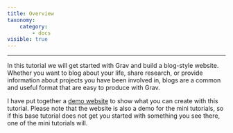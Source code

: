```yaml
---
title: Overview
taxonomy:
    category:
        - docs
visible: true
---
```


---

In this tutorial we will get started with Grav and build a blog-style website. Whether you want to blog about your life, share research, or provide information about projects you have been involved in, blogs are a common and useful format that are easy to produce with Grav.

I have put together a [demo website](http://grav.ds-tutorials.oucreate.com/grav-demo/blog) to show what you can create with this tutorial. Please note that the website is also a demo for the mini tutorials, so if this base tutorial does not get you started with something you see there, one of the mini tutorials will.